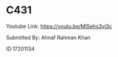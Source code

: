 # C431
Youtube Link: https://youtu.be/MlSehs3vi3c









Submitted By: Ahnaf Rahman Khan









ID:17201134
